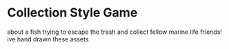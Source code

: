 # Collection Style Game 
about a fish trying to escape the trash and collect fellow marine life friends! 
ive hand drawn these assets 
